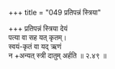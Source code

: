 +++
title = "049 प्रतिपन्नं स्त्रिया"

+++
प्रतिपन्नं स्त्रिया देयं  
पत्या वा सह यत् कृतम्।  
स्वयं-कृतं वा यद् ऋणं  
न +अन्यत् स्त्री दातुम् अर्हति  ॥ २.४९ ॥